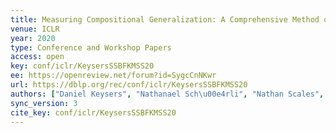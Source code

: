 ```yaml
---
title: Measuring Compositional Generalization: A Comprehensive Method on Realistic Data.
venue: ICLR
year: 2020
type: Conference and Workshop Papers
access: open
key: conf/iclr/KeysersSSBFKMSS20
ee: https://openreview.net/forum?id=SygcCnNKwr
url: https://dblp.org/rec/conf/iclr/KeysersSSBFKMSS20
authors: ["Daniel Keysers", "Nathanael Sch\u00e4rli", "Nathan Scales", "Hylke Buisman", "Daniel Furrer", "Sergii Kashubin", "Nikola Momchev", "Danila Sinopalnikov", "Lukasz Stafiniak", "Tibor Tihon", "Dmitry Tsarkov", "Xiao Wang", "Marc van Zee", "Olivier Bousquet"]
sync_version: 3
cite_key: conf/iclr/KeysersSSBFKMSS20
---
```

